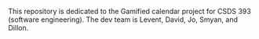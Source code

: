 This repository is dedicated to the Gamified calendar project for CSDS 393 (software engineering). The dev team is Levent, David, Jo, Smyan, and Dillon.
